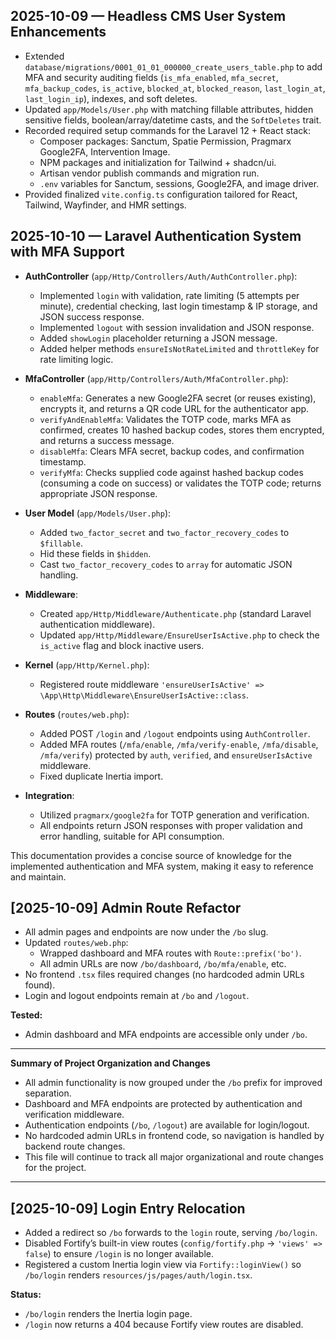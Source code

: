 ## 2025-10-09 — Headless CMS User System Enhancements

- Extended `database/migrations/0001_01_01_000000_create_users_table.php` to add MFA and security auditing fields (`is_mfa_enabled`, `mfa_secret`, `mfa_backup_codes`, `is_active`, `blocked_at`, `blocked_reason`, `last_login_at`, `last_login_ip`), indexes, and soft deletes.
- Updated `app/Models/User.php` with matching fillable attributes, hidden sensitive fields, boolean/array/datetime casts, and the `SoftDeletes` trait.
- Recorded required setup commands for the Laravel 12 + React stack:
    - Composer packages: Sanctum, Spatie Permission, Pragmarx Google2FA, Intervention Image.
    - NPM packages and initialization for Tailwind + shadcn/ui.
    - Artisan vendor publish commands and migration run.
    - `.env` variables for Sanctum, sessions, Google2FA, and image driver.
- Provided finalized `vite.config.ts` configuration tailored for React, Tailwind, Wayfinder, and HMR settings.

## 2025-10-10 — Laravel Authentication System with MFA Support

- **AuthController** (`app/Http/Controllers/Auth/AuthController.php`):
    - Implemented `login` with validation, rate limiting (5 attempts per minute), credential checking, last login timestamp & IP storage, and JSON success response.
    - Implemented `logout` with session invalidation and JSON response.
    - Added `showLogin` placeholder returning a JSON message.
    - Added helper methods `ensureIsNotRateLimited` and `throttleKey` for rate limiting logic.

- **MfaController** (`app/Http/Controllers/Auth/MfaController.php`):
    - `enableMfa`: Generates a new Google2FA secret (or reuses existing), encrypts it, and returns a QR code URL for the authenticator app.
    - `verifyAndEnableMfa`: Validates the TOTP code, marks MFA as confirmed, creates 10 hashed backup codes, stores them encrypted, and returns a success message.
    - `disableMfa`: Clears MFA secret, backup codes, and confirmation timestamp.
    - `verifyMfa`: Checks supplied code against hashed backup codes (consuming a code on success) or validates the TOTP code; returns appropriate JSON response.

- **User Model** (`app/Models/User.php`):
    - Added `two_factor_secret` and `two_factor_recovery_codes` to `$fillable`.
    - Hid these fields in `$hidden`.
    - Cast `two_factor_recovery_codes` to `array` for automatic JSON handling.

- **Middleware**:
    - Created `app/Http/Middleware/Authenticate.php` (standard Laravel authentication middleware).
    - Updated `app/Http/Middleware/EnsureUserIsActive.php` to check the `is_active` flag and block inactive users.

- **Kernel** (`app/Http/Kernel.php`):
    - Registered route middleware `'ensureUserIsActive' => \App\Http\Middleware\EnsureUserIsActive::class`.

- **Routes** (`routes/web.php`):
    - Added POST `/login` and `/logout` endpoints using `AuthController`.
    - Added MFA routes (`/mfa/enable`, `/mfa/verify-enable`, `/mfa/disable`, `/mfa/verify`) protected by `auth`, `verified`, and `ensureUserIsActive` middleware.
    - Fixed duplicate Inertia import.

- **Integration**:
    - Utilized `pragmarx/google2fa` for TOTP generation and verification.
    - All endpoints return JSON responses with proper validation and error handling, suitable for API consumption.

This documentation provides a concise source of knowledge for the implemented authentication and MFA system, making it easy to reference and maintain.

## [2025-10-09] Admin Route Refactor

- All admin pages and endpoints are now under the `/bo` slug.
- Updated `routes/web.php`:
    - Wrapped dashboard and MFA routes with `Route::prefix('bo')`.
    - All admin URLs are now `/bo/dashboard`, `/bo/mfa/enable`, etc.
- No frontend `.tsx` files required changes (no hardcoded admin URLs found).
- Login and logout endpoints remain at `/bo` and `/logout`.

**Tested:**

- Admin dashboard and MFA endpoints are accessible only under `/bo`.

---

**Summary of Project Organization and Changes**

- All admin functionality is now grouped under the `/bo` prefix for improved separation.
- Dashboard and MFA endpoints are protected by authentication and verification middleware.
- Authentication endpoints (`/bo`, `/logout`) are available for login/logout.
- No hardcoded admin URLs in frontend code, so navigation is handled by backend route changes.
- This file will continue to track all major organizational and route changes for the project.

---

## [2025-10-09] Login Entry Relocation

- Added a redirect so `/bo` forwards to the `login` route, serving `/bo/login`.
- Disabled Fortify’s built-in view routes (`config/fortify.php` → `'views' => false`) to ensure `/login` is no longer available.
- Registered a custom Inertia login view via `Fortify::loginView()` so `/bo/login` renders `resources/js/pages/auth/login.tsx`.

**Status:**

- `/bo/login` renders the Inertia login page.
- `/login` now returns a 404 because Fortify view routes are disabled.
